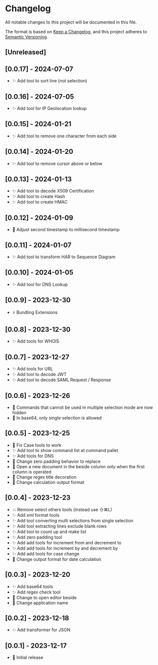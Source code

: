 # Changelog

All notable changes to this project will be documented in this file.

The format is based on [Keep a Changelog](https://keepachangelog.com/en/1.0.0/),
and this project adheres to [Semantic Versioning](https://semver.org/spec/v2.0.0.html).

## [Unreleased]

## [0.0.17] - 2024-07-07

- ✨ Add tool to sort line (not selection)

## [0.0.16] - 2024-07-05

- ✨ Add tool for IP Geolocation lookup

## [0.0.15] - 2024-01-21

- ✨ Add tool to remove one character from each side

## [0.0.14] - 2024-01-20

- ✨ Add tool to remove cursor above or below

## [0.0.13] - 2024-01-13

- ✨ Add tool to decode X509 Certification
- ✨ Add tool to create Hash
- ✨ Add tool to create HMAC

## [0.0.12] - 2024-01-09

- 🎨 Adjust second timestamp to millisecond timestamp

## [0.0.11] - 2024-01-07

- ✨ Add tool to transform HAR to Sequence Diagram

## [0.0.10] - 2024-01-05

- ✨ Add tool for DNS Lookup

## [0.0.9] - 2023-12-30

- ⚡️ Bundling Extensions

## [0.0.8] - 2023-12-30

- ✨ Add tools for WHOIS

## [0.0.7] - 2023-12-27

- ✨ Add tools for URL
- ✨ Add tool to decode JWT
- ✨ Add tool to decode SAML Request / Response

## [0.0.6] - 2023-12-26

- 💄 Commands that cannot be used in multiple selection mode are now hidden
- 💄 In base64, only single selection is allowed

## [0.0.5] - 2023-12-25

- 🐛 Fix Case tools to work
- ✨ Add tool to show command list at command pallet
- ✨ Add tools for DNS
- 💄 Change zero padding behavior to replace
- 💄 Open a new document in the beside column only when the first column is operated
- 💄 Change regex title decoration
- 💄 Change calculation output format

## [0.0.4] - 2023-12-23

- 💥 Remove select others tools (instead use ⇧⌘L)
- ✨ Add xml format tools
- ✨ Add tool converting multi selections from single selection
- ✨ Add tool extracting lines exclude blank rows
- ✨ Add tool to count up and make list
- ✨ Add zero padding tool
- ✨ Add add tools for increment from and decrement to
- ✨ Add add tools for increment by and decrement by
- ✨ Add add tools for case change
- 🎨 Change output format for date calculation

## [0.0.3] - 2023-12-20

- ✨ Add base64 tools
- ✨ Add regex check tool
- 💄 Change to open editor beside
- 💄 Change application name

## [0.0.2] - 2023-12-18

- ✨ Add transformer for JSON

## [0.0.1] - 2023-12-17

- 🎉 Initial release
